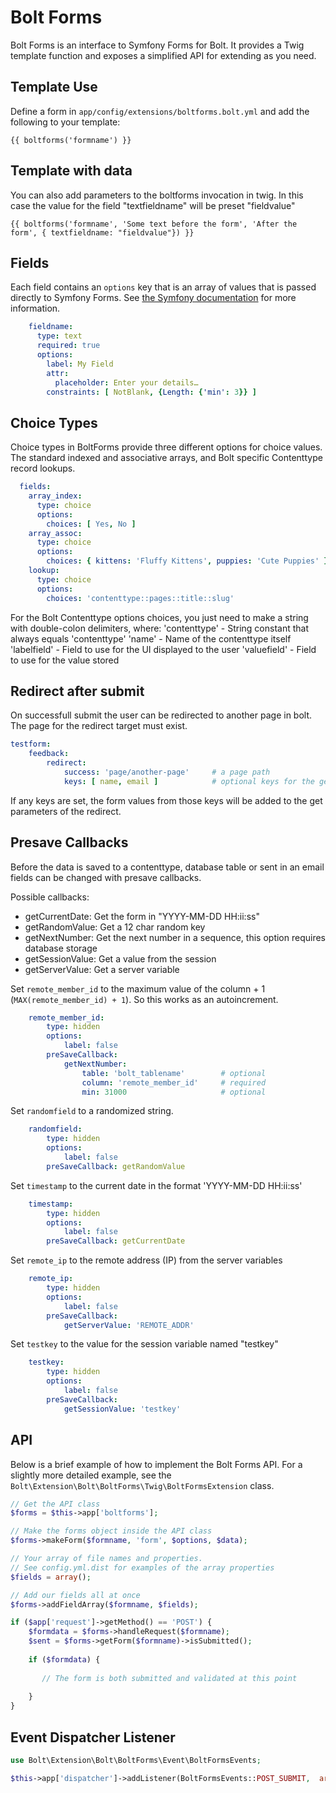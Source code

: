 Bolt Forms
==========

Bolt Forms is an interface to Symfony Forms for Bolt.  It provides a Twig template function and 
exposes a simplified API for extending as you need.

Template Use
------------

Define a form in `app/config/extensions/boltforms.bolt.yml` and add the following to your template:

```twig
{{ boltforms('formname') }}
```

Template with data
------------------

You can also add parameters to the boltforms invocation in twig. In this case the value for the field "textfieldname" will be preset "fieldvalue"

```twig
{{ boltforms('formname', 'Some text before the form', 'After the form', { textfieldname: "fieldvalue"}) }}
```

Fields
------

Each field contains an `options` key that is an array of values that is passed directly to 
Symfony Forms.  See [the Symfony documentation](http://symfony.com/doc/current/reference/forms/types/form.html) for more information. 

```yaml
    fieldname:
      type: text
      required: true
      options:
        label: My Field
        attr:
          placeholder: Enter your details…
        constraints: [ NotBlank, {Length: {'min': 3}} ]
```

Choice Types
------------

Choice types in BoltForms provide three different options for choice values. 
The standard indexed and associative arrays, and Bolt specific Contenttype 
record lookups.

```yaml
  fields:
    array_index:
      type: choice
      options:
        choices: [ Yes, No ]
    array_assoc:
      type: choice
      options:
        choices: { kittens: 'Fluffy Kittens', puppies: 'Cute Puppies' }
    lookup:
      type: choice
      options:
        choices: 'contenttype::pages::title::slug'
```

For the Bolt Contenttype options choices, you just need to make a string with 
double-colon delimiters, where:
    'contenttype' - String constant that always equals 'contenttype'
    'name'        - Name of the contenttype itself
    'labelfield'  - Field to use for the UI displayed to the user
    'valuefield'  - Field to use for the value stored

Redirect after submit
---------------------

On successfull submit the user can be redirected to another page in bolt. The page for the redirect target must exist.

```yaml
testform:
    feedback:
        redirect:
            success: 'page/another-page'     # a page path
            keys: [ name, email ]            # optional keys for the get parameters
```

If any keys are set, the form values from those keys will be added to the get parameters of the redirect.


Presave Callbacks
-----------------

Before the data is saved to a contenttype, database table or sent in an email fields can be changed with presave callbacks.

Possible callbacks:

 - getCurrentDate: Get the form in "YYYY-MM-DD HH:ii:ss"
 - getRandomValue: Get a 12 char random key
 - getNextNumber: Get the next number in a sequence, this option requires database storage
 - getSessionValue: Get a value from the session
 - getServerValue: Get a server variable

Set `remote_member_id` to the maximum value of the column  + 1 (`MAX(remote_member_id) + 1`). So this works as an autoincrement.

```yaml
    remote_member_id:
        type: hidden
        options:
            label: false
        preSaveCallback:
            getNextNumber:
                table: 'bolt_tablename'        # optional
                column: 'remote_member_id'     # required
                min: 31000                     # optional
```

Set `randomfield` to a randomized string.

```yaml
    randomfield:
        type: hidden
        options:
            label: false
        preSaveCallback: getRandomValue
```

Set `timestamp` to the current date in the format 'YYYY-MM-DD HH:ii:ss'

```yaml
    timestamp:
        type: hidden
        options:
            label: false
        preSaveCallback: getCurrentDate
```

Set `remote_ip` to the remote address (IP) from the server variables

```yaml
    remote_ip:
        type: hidden
        options:
            label: false
        preSaveCallback:
            getServerValue: 'REMOTE_ADDR'
```

Set `testkey` to the value for the session variable named "testkey"

```yaml
    testkey:
        type: hidden
        options:
            label: false
        preSaveCallback:
            getSessionValue: 'testkey'
```


API
---

Below is a brief example of how to implement the Bolt Forms API.  For a slightly 
more detailed example, see the `Bolt\Extension\Bolt\BoltForms\Twig\BoltFormsExtension` 
class.

```php
// Get the API class
$forms = $this->app['boltforms'];

// Make the forms object inside the API class
$forms->makeForm($formname, 'form', $options, $data);

// Your array of file names and properties.
// See config.yml.dist for examples of the array properties
$fields = array();

// Add our fields all at once
$forms->addFieldArray($formname, $fields);

if ($app['request']->getMethod() == 'POST') {
    $formdata = $forms->handleRequest($formname);
    $sent = $forms->getForm($formname)->isSubmitted();
    
    if ($formdata) {
    
       // The form is both submitted and validated at this point
       
    }
}
``` 

Event Dispatcher Listener
-------------------------

```php
use Bolt\Extension\Bolt\BoltForms\Event\BoltFormsEvents;

$this->app['dispatcher']->addListener(BoltFormsEvents::POST_SUBMIT,  array($this, 'myPostSubmit'));
```
